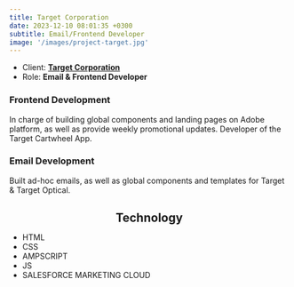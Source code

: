 ```yaml
---
title: Target Corporation
date: 2023-12-10 08:01:35 +0300
subtitle: Email/Frontend Developer
image: '/images/project-target.jpg'
---
```


<ul class="list-inline item-details">
    <li>Client:
        <strong><a href="https://www.target.com/">Target Corporation</a>
        </strong>
    </li>
    <li>Role:
        <strong>Email & Frontend Developer</strong>
    </li>
</ul>

<h3>Frontend Development</h3>
In charge of building global components and landing pages on Adobe platform, as well as provide weekly promotional updates. Developer of the Target Cartwheel App.

<h3>Email Development</h3>
Built ad-hoc emails, as well as global components and templates for Target & Target Optical.

<h2 style="text-align: center; margin-bottom: 10px;">Technology</h2>
<ul class="list-inline item-details">
    <li>HTML</li>
    <li>CSS</li>
    <li>AMPSCRIPT</li>
    <li>JS</li>
    <li>SALESFORCE MARKETING CLOUD</li>
</ul>